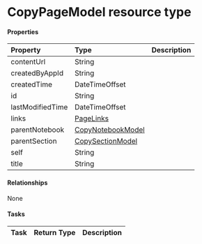 # CopyPageModel resource type



#### Properties
| Property	   | Type	|Description|
|:---------------|:--------|:----------|
|contentUrl|String||
|createdByAppId|String||
|createdTime|DateTimeOffset||
|id|String||
|lastModifiedTime|DateTimeOffset||
|links|[PageLinks](pagelinks.md)||
|parentNotebook|[CopyNotebookModel](copynotebookmodel.md)||
|parentSection|[CopySectionModel](copysectionmodel.md)||
|self|String||
|title|String||

#### Relationships
None


#### Tasks

| Task		   | Return Type	|Description|
|:---------------|:--------|:----------|
